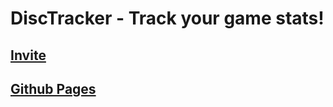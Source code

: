 ﻿# DiscTracker - Track your game stats!
## [Invite](https://discord.com/api/oauth2/authorize?client_id=964009700452597800&permissions=8&scope=bot%20applications.commands)
## [Github Pages](https://blueorcaz.github.io/disctracker/)
